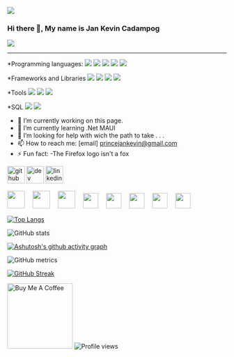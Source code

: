 
![](https://user-images.githubusercontent.com/38730960/155287438-73103d01-8e27-466a-b776-8a10c91608ac.gif)

### Hi there 👋, My name is Jan Kevin Cadampog
![](https://user-images.githubusercontent.com/38730960/155279704-c707042b-8892-4562-81aa-5acd0f48ce65.png)

-----------------------------------------------------------------------------------------------------------------------


<p>

*Programming languages:
  <img src="https://img.shields.io/badge/HTML5-E34F26?style=for-the-badge&logo=html5&logoColor=white" />
  <img src="https://img.shields.io/badge/CSS3-1572B6?style=for-the-badge&logo=css3&logoColor=white" />
  <img src="https://img.shields.io/badge/JavaScript-323330?style=for-the-badge&logo=javascript&logoColor=F7DF1E" />
  <img src="https://img.shields.io/badge/C%23-239120?style=for-the-badge&logo=c-sharp&logoColor=white" />
  <img src="https://img.shields.io/badge/json-5E5C5C?style=for-the-badge&logo=json&logoColor=white" />

 *Frameworks and Libraries
  <img src="https://img.shields.io/badge/.NET-512BD4?style=for-the-badge&logo=dotnet&logoColor=white" />
  <img src="https://img.shields.io/badge/AngularJS-E23237?style=for-the-badge&logo=angularjs&logoColor=white" />
  <img src="https://img.shields.io/badge/Bootstrap-563D7C?style=for-the-badge&logo=bootstrap&logoColor=white" />
  <img src="https://img.shields.io/badge/jQuery-0769AD?style=for-the-badge&logo=jquery&logoColor=white" />

*Tools
  <img src="https://img.shields.io/badge/Visual_Studio_Code-0078D4?style=for-the-badge&logo=visual%20studio%20code&logoColor=white" />
  <img src="https://img.shields.io/badge/Visual_Studio-5C2D91?style=for-the-badge&logo=visual%20studio&logoColor=white" />
  <img src="https://img.shields.io/badge/sublime_text-%23575757.svg?&style=for-the-badge&logo=sublime-text&logoColor=important" />

*SQL
<img src="https://img.shields.io/badge/MySQL-00000F?style=for-the-badge&logo=mysql&logoColor=white" />
  <img src="https://img.shields.io/badge/SQLite-07405E?style=for-the-badge&logo=sqlite&logoColor=white" />

</p>


- 🔭 I’m currently working on this page. 
- 🌱 I’m currently learning .Net MAUI 
- 🤔 I’m looking for help with wich the path to take . . . 
- 📫 How to reach me: [email] princejankevin@gmail.com 
- ⚡ Fun fact:  -The Firefox logo isn't a fox 


[<img src='https://cdn.jsdelivr.net/npm/simple-icons@3.0.1/icons/github.svg' alt='github' height='40'>](https://github.com/iamprincejkc)  [<img src='https://cdn.jsdelivr.net/npm/simple-icons@3.0.1/icons/dev-dot-to.svg' alt='dev' height='40'>](https://dev.to/https://dev.to/iamprincejkc)  [<img src='https://cdn.jsdelivr.net/npm/simple-icons@3.0.1/icons/linkedin.svg' alt='linkedin' height='40'>](https://www.linkedin.com/in/https://www.linkedin.com/in/iamprincejkc//)  

<a href='https://archiveprogram.github.com/'><img src='https://user-images.githubusercontent.com/38730960/155440721-acd91826-4366-41e3-bf3a-6879f0f72f2c.gif' width='40' height='40'></a> 
<a href='https://docs.github.com/en/developers'><img src='https://user-images.githubusercontent.com/38730960/155440728-9a7d8fea-95f8-40db-b49a-36a9793bb6fb.gif' width='40' height='40'></a> 
<a href='https://github.com/pricing'><img src='https://user-images.githubusercontent.com/38730960/155440733-3e89216e-6f1b-498c-b4f1-e4c43b5d96fa.gif' width='40' height='40'></a> 
<a href='https://stars.github.com/'><img src='https://user-images.githubusercontent.com/38730960/155440753-870f15a0-409d-4e0d-9fdd-690654decdf7.gif' width='35' height='35'></a> 
<a href='https://docs.github.com/en/github/supporting-the-open-source-community-with-github-sponsors'><img src='https://user-images.githubusercontent.com/38730960/155440761-1193ab52-8180-4012-bcd3-50b5fba91669.gif' width='35' height='35'></a> 
<a href='https://github.com/iamprincejkc'><img src='https://user-images.githubusercontent.com/38730960/155440773-55cef6cd-d65a-4915-811a-c042c41b6206.gif' width='35' height='35'></a> 
<a href='https://github.com/iamprincejkc'><img src='https://user-images.githubusercontent.com/38730960/155440739-68f2db6c-cc3a-4ba5-bc81-e98b61450211.gif' width='35' height='35'></a> 
<a href='https://github.com/iamprincejkc'><img src='https://user-images.githubusercontent.com/38730960/155440748-021f6605-7885-4e3d-86f1-a70eece75935.gif' width='35' height='35'></a> 

[![Top Langs](https://github-readme-stats.vercel.app/api/top-langs/?username=iamprincejkc&langs_count=8&layout=compact&theme=github_dark&title_color=fff&text_color=fff)](https://github.com/anuraghazra/github-readme-stats)

![GitHub stats](https://github-readme-stats.vercel.app/api?username=iamprincejkc&theme=github_dark&title_color=fff&text_color=fff&show_icons=true)  

[![Ashutosh's github activity graph](https://activity-graph.herokuapp.com/graph?username=iamprincejkc&theme=react-dark)](https://github.com/ashutosh00710/github-readme-activity-graph)

![GitHub metrics](https://metrics.lecoq.io/iamprincejkc)  

[![GitHub Streak](https://github-readme-streak-stats.herokuapp.com/?user=iamprincejkc&theme=dark)](https://git.io/streak-stats)

<a href="https://www.buymeacoffee.com/iamprincejkc" target="_blank"><img src="https://cdn.buymeacoffee.com/buttons/v2/default-red.png" alt="Buy Me A Coffee" width="150" ></a>
![Profile views](https://gpvc.arturio.dev/iamprincejkc)  

